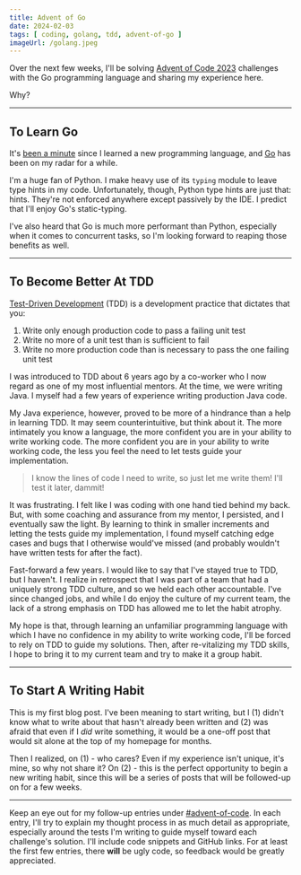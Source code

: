 ```yaml
---
title: Advent of Go
date: 2024-02-03
tags: [ coding, golang, tdd, advent-of-go ]
imageUrl: /golang.jpeg
---
```


Over the next few weeks, I'll be solving [Advent of Code 2023](https://adventofcode.com/2023)
challenges with the Go programming language and sharing my experience here.

Why?

---

## To Learn Go

It's [been a minute](https://www.urbandictionary.com/define.php?term=it%27s%20been%20a%20minute)
since I learned a new programming language, and [Go](https://go.dev/) has been on my radar for a while.

I'm a huge fan of Python. I make heavy use of its `typing` module to leave type hints in my code.
Unfortunately, though, Python type hints are just that: hints. They're not enforced anywhere except
passively by the IDE. I predict that I'll enjoy Go's static-typing.

I've also heard that Go is much more performant than Python, especially when it comes to concurrent
tasks, so I'm looking forward to reaping those benefits as well.

---

## To Become Better At TDD

[Test-Driven Development](https://www.amazon.com/Test-Driven-Development-Kent-Beck/dp/0321146530)
(TDD) is a development practice that dictates that you:

1. Write only enough production code to pass a failing unit test
2. Write no more of a unit test than is sufficient to fail
3. Write no more production code than is necessary to pass the one failing unit test

I was introduced to TDD about 6 years ago by a co-worker who I now regard as one of my most 
influential mentors. At the time, we were writing Java. I myself had a few years of experience
writing production Java code.

My Java experience, however, proved to be more of a hindrance than a help in learning TDD. It may
seem counterintuitive, but think about it. The more intimately you know a language, the more
confident you are in your ability to write working code. The more confident you are in your ability
to write working code, the less you feel the need to let tests guide your implementation.

> I know the lines of code I need to write, so just let me write them!  I'll test it later, dammit!

It was frustrating.  I felt like I was coding with one hand tied behind my back.  But, with some
coaching and assurance from my mentor, I persisted, and I eventually saw the light.  By learning to
think in smaller increments and letting the tests guide my implementation, I found myself
catching edge cases and bugs that I otherwise would've missed (and probably wouldn't have 
written tests for after the fact).

Fast-forward a few years.  I would like to say that I've stayed true to TDD, but I haven't.  I 
realize in retrospect that I was part of a team that had a uniquely strong TDD culture, and so we 
held each other accountable.  I've since changed jobs, and while I do enjoy the culture of my 
current team, the lack of a strong emphasis on TDD has allowed me to let the habit atrophy.

My hope is that, through learning an unfamiliar programming language with which I have no 
confidence in my ability to write working code, I'll be forced to rely on TDD to guide my
solutions. Then, after re-vitalizing my TDD skills, I hope to bring it to my current team and 
try to make it a group habit.

---

## To Start A Writing Habit

This is my first blog post.  I've been meaning to start writing, but I (1) didn't know what to 
write about that hasn't already been written and (2) was afraid that even if I *did* write 
something, it would be a one-off post that would sit alone at the top of my homepage for months.

Then I realized,
on (1) - who cares? Even if my experience isn't unique, it's mine, so why not share it?
On (2) - this is the perfect opportunity to begin a new writing habit, since this will be a 
series of posts that will be followed-up on for a few weeks.

---

Keep an eye out for my follow-up entries under [#advent-of-code](/tag/advent-of-go/).  In each 
entry, I'll try to explain my thought process in as much detail as appropriate, especially around
the tests I'm writing to guide myself toward each challenge's solution. I'll include code 
snippets and GitHub links.  For at least the first few entries, there **will** be ugly
code, so feedback would be greatly appreciated.
